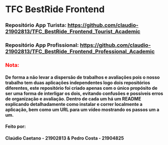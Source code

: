 # TFC BestRide Frontend

### Repositório App Turista: https://github.com/claudio-21902813/TFC_BestRide_Frontend_Tourist_Academic
### Repositório App Profissional: https://github.com/claudio-21902813/TFC_BestRide_Frontend_Professional_Academic

<h3 style="color:red">Nota:</h3>

#### De forma a não levar a dispersão de trabalhos e avaliações pois o nosso trabalho tem duas aplicações independentes logo dois repositórios diferentes, este repositório foi criado apenas com o único propósito de ser uma forma de interligar os dois, evitando confusões e possíveis erros de organização e avaliação. Dentro de cada um há um README explicando detalhadamente como instalar e correr localmente a aplicação, bem como um URL para um vídeo mostrando os passos um a um.

#### Feito por:
#### Claúdio Caetano - 21902813 & Pedro Costa - 21904825
